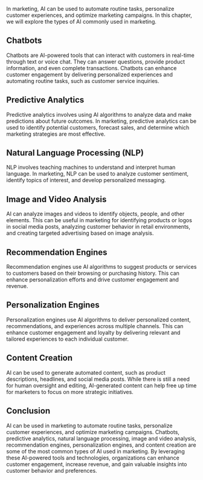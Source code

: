 

In marketing, AI can be used to automate routine tasks, personalize customer experiences, and optimize marketing campaigns. In this chapter, we will explore the types of AI commonly used in marketing.

Chatbots
--------

Chatbots are AI-powered tools that can interact with customers in real-time through text or voice chat. They can answer questions, provide product information, and even complete transactions. Chatbots can enhance customer engagement by delivering personalized experiences and automating routine tasks, such as customer service inquiries.

Predictive Analytics
--------------------

Predictive analytics involves using AI algorithms to analyze data and make predictions about future outcomes. In marketing, predictive analytics can be used to identify potential customers, forecast sales, and determine which marketing strategies are most effective.

Natural Language Processing (NLP)
---------------------------------

NLP involves teaching machines to understand and interpret human language. In marketing, NLP can be used to analyze customer sentiment, identify topics of interest, and develop personalized messaging.

Image and Video Analysis
------------------------

AI can analyze images and videos to identify objects, people, and other elements. This can be useful in marketing for identifying products or logos in social media posts, analyzing customer behavior in retail environments, and creating targeted advertising based on image analysis.

Recommendation Engines
----------------------

Recommendation engines use AI algorithms to suggest products or services to customers based on their browsing or purchasing history. This can enhance personalization efforts and drive customer engagement and revenue.

Personalization Engines
-----------------------

Personalization engines use AI algorithms to deliver personalized content, recommendations, and experiences across multiple channels. This can enhance customer engagement and loyalty by delivering relevant and tailored experiences to each individual customer.

Content Creation
----------------

AI can be used to generate automated content, such as product descriptions, headlines, and social media posts. While there is still a need for human oversight and editing, AI-generated content can help free up time for marketers to focus on more strategic initiatives.

Conclusion
----------

AI can be used in marketing to automate routine tasks, personalize customer experiences, and optimize marketing campaigns. Chatbots, predictive analytics, natural language processing, image and video analysis, recommendation engines, personalization engines, and content creation are some of the most common types of AI used in marketing. By leveraging these AI-powered tools and technologies, organizations can enhance customer engagement, increase revenue, and gain valuable insights into customer behavior and preferences.
